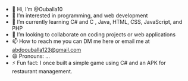 - 👋 Hi, I’m @Ouballa10
- 👀 I’m interested in programming, and web development
- 🌱 I’m currently learning C#  and C , Java, HTML, CSS, JavaScript, and PHP
- 💞️ I’m looking to collaborate on coding projects or web applications
- 📫 How to reach me you can DM me here or email me at abdoouballa123@gmail.com 
- 😄 Pronouns: ...
- ⚡ Fun fact: I once built a simple game using C# and an APK for restaurant management.

<!---
Ouballa10/Ouballa10 is a ✨ special ✨ repository because its `README.md` (this file) appears on your GitHub profile.
You can click the Preview link to take a look at your changes.
--->
